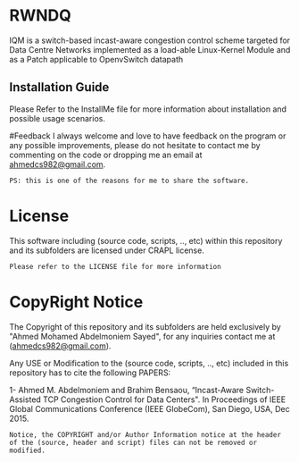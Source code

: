 # RWNDQ
IQM is a switch-based incast-aware congestion control scheme targeted for Data Centre Networks implemented as a load-able Linux-Kernel Module and as a Patch applicable to OpenvSwitch datapath

## Installation Guide
Please Refer to the InstallMe file for more information about installation and possible usage scenarios.

#Feedback
I always welcome and love to have feedback on the program or any possible improvements, please do not hesitate to contact me by commenting on the code or dropping me an email at ahmedcs982@gmail.com.  
```
PS: this is one of the reasons for me to share the software.
```

# License
This software including (source code, scripts, .., etc) within this repository and its subfolders are licensed under CRAPL license.
```
Please refer to the LICENSE file for more information
```

# CopyRight Notice
The Copyright of this repository and its subfolders are held exclusively by "Ahmed Mohamed Abdelmoniem Sayed", for any inquiries contact me at (ahmedcs982@gmail.com).

Any USE or Modification to the (source code, scripts, .., etc) included in this repository has to cite the following PAPERS:  

1- Ahmed M. Abdelmoniem and Brahim Bensaou, “Incast-Aware Switch-Assisted TCP Congestion Control for Data Centers". In Proceedings of IEEE Global Communications
Conference (IEEE GlobeCom), San Diego, USA, Dec 2015.  

```
Notice, the COPYRIGHT and/or Author Information notice at the header of the (source, header and script) files can not be removed or modified.
```
